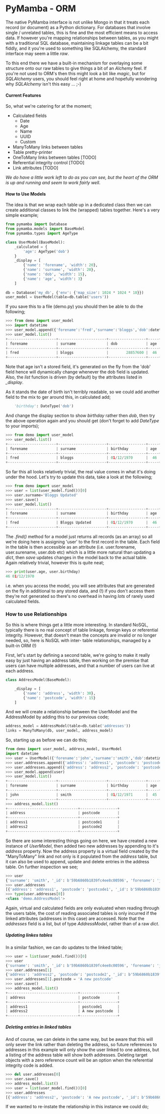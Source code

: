 # PyMamba - ORM

The native PyMamba interface is not unlike Mongo in that it treats each record (or document) 
as a Python dictionary. For databases that involve single / unrelated tables, this is fine 
and the most efficient means to access data. If however you're mapping relationships between
tables, as you might with a traditional SQL database, maintaining linkage tables can be
a bit fiddly, and it you're used to something like SQLAlchemy, the standard interface may
seem a little *raw*.

To this end there we have a built-in mechanism for overlaying some structure onto our raw
tables to give things a bit of an *Alchemy* feel. If you're not used to ORM's then this 
might look a bit like *magic*, but for *SQLAlchemy* users, you should feel right at home
and hopefully wondering why *SQLAlchemy* isn't this easy ... ;-)

#### Current Features

So, what we're catering for at the moment;

* Calculated fields
    * Date
    * Age
    * Name
    * UUID
    * Custom
* ManyToMany links between tables
* Table pretty-printer
* OneToMany links between tables [TODO]
* Referential integrity control [TODO]
* Link attributes [TODO] 

*We do have a little work left to do as you can see, but the heart of the ORM is up and
running and seem to work fairly well*.

#### How to Use Models

The idea is that we wrap each table up in a dedicated class then we can create additional
classes to link the (wrapped) tables together. Here's a very simple example;

```python
from pymamba import Database
from pymamba.models import BaseModel
from pymamba.types import AgeType

class UserModel(BaseModel):
    _calculated = {
        'age': AgeType('dob')
    }
    _display = [
        {'name': 'forename', 'width': 20},
        {'name': 'surname', 'width': 20},
        {'name': 'dob', 'width': 15},
        {'name': 'age', 'width': 3}
    ]
    
db = Database('my_db', {'env': {'map_size': 1024 * 1024 * 10}})
user_model = UserModel(table=db.table('users'))
```
If you save this to a file (demo.py) you should then be able to do the following;
```python
>>> from demo import user_model
>>> import datetime
>>> user_model.append({'forename':'fred','surname':'bloggs','dob':datetime.date(1970,12,1)})
>>> user_model.list()
+----------------------+----------------------+-----------------+-----+
| forename             | surname              | dob             | age | 
+----------------------+----------------------+-----------------+-----+
| fred                 | bloggs               |        28857600 |  46 | 
+----------------------+----------------------+-----------------+-----+
```
Note that age isn't a stored field, it's generated on the fly from the 'dob' field hence
will dynamically change whenever the dob field is updated. Also, the *list* function is
driven (by default) by the attributes listed in *_display*.

As it stands the date of birth isn't terribly readable, so we could add another field to
the mix to ger around this, in calculated add;
```python
    'birthday': DateType('dob')
```
And change the display section to show *birthday* rather then *dob*, then try the above
operation again and you should get (don't forget to add *DateType* to your imports);
```python
>>> from demo import user_model
>>> user_model.list()
+----------------------+----------------------+-----------------+-----+
| forename             | surname              | birthday        | age | 
+----------------------+----------------------+-----------------+-----+
| fred                 | bloggs               | 01/12/1970      |  46 | 
+----------------------+----------------------+-----------------+-----+
```
So far this all looks relatively trivial, the real value comes in what it's doing under
the hood. Let's try to update this data, take a look at the following;
```python
>>> from demo import user_model
>>> user = list(user_model.find())[0]
>>> user.surname='Bloggs Updated'
>>> user.save()
>>> user_model.list()
+----------------------+----------------------+-----------------+-----+
| forename             | surname              | birthday        | age | 
+----------------------+----------------------+-----------------+-----+
| fred                 | Bloggs Updated       | 01/12/1970      |  46 | 
+----------------------+----------------------+-----------------+-----+
```
The *.find()* method for a model just returns all records (as an array) so all we're doing
here is assigning 'user' to the first record in the table. Each field in the table is 
then accessible as an attribute (i.e. user.forename, user.surename, user.dob etc) which
is a little more natural than updating a *dict*, then *save* updates changes in the model
back to the actual table. Again relatively trivial, however this is quite neat;
```python
>>> print(user.age, user.birthday)
46 01/12/1970
```
i.e. when you access the model, you will see attributes that are generated on the fly in 
additional to any stored data, and (!) if you don't access them they're not generated so
there's no overhead in having *lots* of rarely used calculated fields.

### How to use Relationships

So this is where things get a little more interesting. In standard NoSQL, typically there
is no real concept of table linkage, foreign keys or referential integrity. However, that
doesn't mean the concepts are invalid or no longer needed, so, here is NoSQL with inter-
table relationships, managed by a built-in ORM (!)

First, let's start by defining a second table, we're going to make it really easy by just
having an address table, then working on the premise that users can have multiple 
addresses, and that a number of users can live at each address.

```python
class AddressModel(BaseModel):

    _display = [
        {'name': 'address', 'width': 30},
        {'name': 'postcode', 'width': 15}
    ]
``` 
And we will create a relationship between the UserModel and the AddressModel by adding
this to our previous code;
```python
address_model = AddressModel(table=db.table('addresses'))
links = ManyToMany(db, user_model, address_model)
```
So, starting up as before we can do this;
```python
from demo import user_model, address_model, UserModel
import datetime
>>> user = UserModel({'forename':'john','surname':'smith','dob':datetime.date(1971,12,1)})
>>> user.addresses.append({'address': 'address1', 'postcode': 'postcode1'})
>>> user.addresses.append({'address': 'address2', 'postcode': 'postcode2'})
>>> user_model.append(user)
>>> user_model.list()
+----------------------+----------------------+-----------------+-----+
| forename             | surname              | birthday        | age | 
+----------------------+----------------------+-----------------+-----+
| john                 | smith                | 01/12/1971      |  45 | 
+----------------------+----------------------+-----------------+-----+
>>> address_model.list()
+--------------------------------+-----------------+
| address                        | postcode        | 
+--------------------------------+-----------------+
| address1                       | postcode1       | 
| address2                       | postcode2       | 
+--------------------------------+-----------------+
```
So there are some interesting things going on here, we have created a new instance of *UserModel*, then 
added two new addresses by appending to it's *address* property. Now the address property is a virtual
field created by the "ManyToMany" link and not only is it populated from the *address* table, but it can
also be used to append, update and delete entries in the address table. On further inspection we see;
```python
>>> user
{'surname': 'smith', '_id': b'59b6860b1839fc4ee8c00596', 'forename': 'john', 'dob': datetime.date(1971, 12, 1)}
>>> user.addresses
[{'address': 'address1', 'postcode': 'postcode1', '_id': b'59b6860b1839fc4ee8c00597'}, {'address': 'address2', 'postcode': 'postcode2', '_id': b'59b6860b1839fc4ee8c00599'}]
>>> type(user.addresses[0])
<class 'demo.AddressModel'>
```
Again, virtual and calculated fields are only evaluated when reading through the users table, the cost of
reading associated tables is only incurred if the linked attributes (addresses in this case) are accessed.
Note that the *addresses* field is a list, but of type *AddressModel*, rather than of a raw *dict*.

##### Updating linkes tables

In a similar fashion, we can do updates to the linked table;
```python
>>> user = list(user_model.find())[0]
>>> user
{'surname': 'smith', '_id': b'59b6860b1839fc4ee8c00596', 'forename': 'john', 'dob': 60393600}
>>> user.addresses[1]
{'address': 'address2', 'postcode': 'postcode2', '_id': b'59b6860b1839fc4ee8c00599'}
>>> user.addresses[1].postcode = 'A new postcode'
>>> user.save()
>>> address_model.list()
+--------------------------------+-----------------+
| address                        | postcode        | 
+--------------------------------+-----------------+
| address1                       | postcode1       | 
| address2                       | A new postcode  | 
+--------------------------------+-----------------+
```

##### Deleting entries in linked tables

And of course, we can delete in the same way, but be aware that this will only sever the link rather than
deleting the address, so future references to addresses in this example will only show the user linked to
one address, but a listing of the address table will show both addresses. Deleting target objects with a 
zero reference count will be an option when the referential integrity code is added.
```python
>>> del user.addresses[0]
>>> user.save()
>>> address_model.list()
>>> user = list(user_model.find())[0]
>>> user.addresses
[{'address': 'address2', 'postcode': 'A new postcode', '_id': b'59b6860b1839fc4ee8c00599'}]
```
If we wanted to re-instate the relationship in this instance we could do;
```python

```